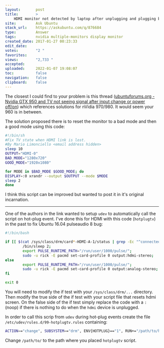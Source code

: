 ```yaml
---
layout:       post
title:        >
    HDMI monitor not detected by laptop after unplugging and plugging back in
site:         Ask Ubuntu
stack_url:    https://askubuntu.com/q/876684
type:         Answer
tags:         nvidia multiple-monitors display monitor
created_date: 2017-01-27 00:23:33
edit_date:    
votes:        "2 "
favorites:    
views:        "2,733 "
accepted:     
uploaded:     2022-01-07 19:08:07
toc:          false
navigation:   false
clipboard:    false
---
```


The closest I could find to your problem is this thread ([ubuntuforums.org - Nvidia GTX 950 and TV not seeing signal after input change or power off/on][1]) which references solutions for nVidia 970/980. It would seem your 960 is in between.

The solution proposed there is to reset the monitor to a bad mode and then a good mode using this code:



``` bash
#!/bin/sh
#Fix TV state when HDMI link is lost.
#By Mario Limonciello <email address hidden>
sleep 10
OUTPUT="HDMI-0"
BAD_MODE="1280x720"
GOOD_MODE="1920x1080"

for MODE in $BAD_MODE $GOOD_MODE; do
DISPLAY=:0 xrandr --output $OUTPUT --mode $MODE
sleep 2
done

```

I think this script can be improved but wanted to post it in it's original incarnation. 


----------


One of the authors in the link wanted to setup `udev` to automatically call the script on hot-plug event. I've done this for HDMI with this code (`hotplugtv`) in the past to fix Ubuntu 16.04 pulseaudio 8 bug:



``` bash
#!/bin/bash

if [[ $(cat /sys/class/drm/card*-HDMI-A-1/status | grep -Ec "^connected") -eq 1 ]]; then
        /bin/sleep 2;
        export PULSE_RUNTIME_PATH="/run/user/1000/pulse/";
        sudo -u rick -E pacmd set-card-profile 0 output:hdmi-stereo;
else
        export PULSE_RUNTIME_PATH="/run/user/1000/pulse/";
        sudo -u rick -E pacmd set-card-profile 0 output:analog-stereo;
fi

exit 0

```

You will need to modify the if test with your `/sys/class/drm/...` directory. Then modify the true side of the if test with your script file that resets hdmi screen. On the false side of the if test simply replace the code with a `:` (noop) if there is nothing to do when the `hdmi` device is unplugged.

In order to call this scrip from `udev` during hot-plug events create the file `/etc/udev/rules.d/99-hotplugtv.rules` containing:

``` bash
ACTION=="change", SUBSYSTEM=="drm", ENV{HOTPLUG}=="1", RUN+="/path/to/hotplugtv"

```

Change `/path/to/` to the path where you placed `hotplugtv` script.

  [1]: https://ubuntuforums.org/archive/index.php/t-2305154.html

